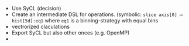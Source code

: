 * Use SyCL (decision)
* Create an intermediate DSL for operations. (symbolic: `slice axis[0] ⟶ hist[5d]:eq1` where `eq1` is a binning-strategy with equal bins
* vectrorized claculations
* Export SyCL but also other onces (e.g. OpenMP)
* 
